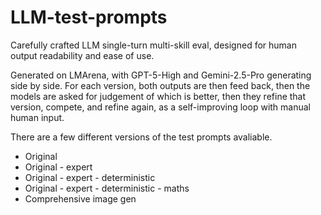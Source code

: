 # LLM-test-prompts
Carefully crafted LLM single-turn multi-skill eval, designed for human output readability and ease of use. 

Generated on LMArena, with GPT-5-High and Gemini-2.5-Pro generating side by side. For each version, both outputs are then feed back, then the models are asked for judgement of which is better, then they refine that version, compete, and refine again, as a self-improving loop with manual human input. 

There are a few different versions of the test prompts avaliable. 

- Original
- Original - expert
- Original - expert - deterministic
- Original - expert - deterministic - maths
- Comprehensive image gen
